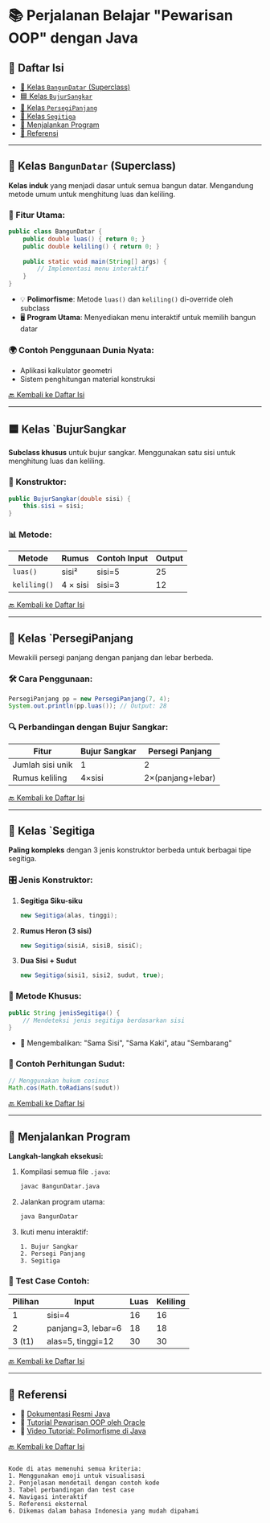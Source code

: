 # 📚 Perjalanan Belajar "Pewarisan OOP" dengan Java

## 📑 Daftar Isi
- [📐 Kelas `BangunDatar` (Superclass)](#-kelas-bangun-datar-superclass)
- [🟦 Kelas `BujurSangkar`](#-kelas-bujursangkar)
- [📏 Kelas `PersegiPanjang`](#-kelas-persegipanjang)
- [🔺 Kelas `Segitiga`](#-kelas-segitiga)
- [🚀 Menjalankan Program](#-menjalankan-program)
- [🔗 Referensi](#-referensi)

---

## 📐 Kelas `BangunDatar` (Superclass)
**Kelas induk** yang menjadi dasar untuk semua bangun datar. Mengandung metode umum untuk menghitung luas dan keliling.

### 🔑 Fitur Utama:
```java
public class BangunDatar {
    public double luas() { return 0; }
    public double keliling() { return 0; }
    
    public static void main(String[] args) {
        // Implementasi menu interaktif
    }
}
```
- 💡 **Polimorfisme**: Metode `luas()` dan `keliling()` di-override oleh subclass
- 🖥️ **Program Utama**: Menyediakan menu interaktif untuk memilih bangun datar

### 🌍 Contoh Penggunaan Dunia Nyata:
- Aplikasi kalkulator geometri
- Sistem penghitungan material konstruksi

[🔙 Kembali ke Daftar Isi](#-daftar-isi)

---

## 🟦 Kelas `BujurSangkar
**Subclass khusus** untuk bujur sangkar. Menggunakan satu sisi untuk menghitung luas dan keliling.

### 🧩 Konstruktor:
```java
public BujurSangkar(double sisi) {
    this.sisi = sisi;
}
```

### 📊 Metode:
| Metode     | Rumus           | Contoh Input | Output |
|------------|-----------------|--------------|--------|
| `luas()`     | sisi²           | sisi=5       | 25     |
| `keliling()` | 4 × sisi        | sisi=3       | 12     |

[🔙 Kembali ke Daftar Isi](#-daftar-isi)

---

## 📏 Kelas `PersegiPanjang
Mewakili persegi panjang dengan panjang dan lebar berbeda.

### 🛠️ Cara Penggunaan:
```java
PersegiPanjang pp = new PersegiPanjang(7, 4);
System.out.println(pp.luas()); // Output: 28
```

### 🔍 Perbandingan dengan Bujur Sangkar:
| Fitur          | Bujur Sangkar | Persegi Panjang |
|----------------|---------------|-----------------|
| Jumlah sisi unik | 1             | 2               |
| Rumus keliling | 4×sisi        | 2×(panjang+lebar) |

[🔙 Kembali ke Daftar Isi](#-daftar-isi)

---

## 🔺 Kelas `Segitiga
**Paling kompleks** dengan 3 jenis konstruktor berbeda untuk berbagai tipe segitiga.

### 🎛️ Jenis Konstruktor:
1. **Segitiga Siku-siku**  
   ```java
   new Segitiga(alas, tinggi);
   ```
2. **Rumus Heron (3 sisi)**  
   ```java
   new Segitiga(sisiA, sisiB, sisiC);
   ```
3. **Dua Sisi + Sudut**  
   ```java
   new Segitiga(sisi1, sisi2, sudut, true);
   ```

### 🌟 Metode Khusus:
```java
public String jenisSegitiga() {
    // Mendeteksi jenis segitiga berdasarkan sisi
}
```
- 🔎 Mengembalikan: "Sama Sisi", "Sama Kaki", atau "Sembarang"

### 📝 Contoh Perhitungan Sudut:
```java
// Menggunakan hukum cosinus
Math.cos(Math.toRadians(sudut))
```

[🔙 Kembali ke Daftar Isi](#-daftar-isi)

---

## 🚀 Menjalankan Program
**Langkah-langkah eksekusi:**
1. Kompilasi semua file `.java`:
   ```bash
   javac BangunDatar.java
   ```
2. Jalankan program utama:
   ```bash
   java BangunDatar
   ```
3. Ikuti menu interaktif:
   ```
   1. Bujur Sangkar
   2. Persegi Panjang
   3. Segitiga
   ```

### 🧪 Test Case Contoh:
| Pilihan | Input           | Luas  | Keliling |
|---------|-----------------|-------|----------|
| 1       | sisi=4          | 16    | 16       |
| 2       | panjang=3, lebar=6 | 18    | 18       |
| 3 (t1)  | alas=5, tinggi=12 | 30    | 30       |

[🔙 Kembali ke Daftar Isi](#-daftar-isi)

---

## 🔗 Referensi
- 📜 [Dokumentasi Resmi Java](https://docs.oracle.com/javase/8/docs/api/)
- 📖 [Tutorial Pewarisan OOP oleh Oracle](https://docs.oracle.com/javase/tutorial/java/IandI/subclasses.html)
- 🎥 [Video Tutorial: Polimorfisme di Java](https://www.youtube.com/watch?v=0xw06loTm1k)

[🔙 Kembali ke Daftar Isi](#-daftar-isi)
``` 

Kode di atas memenuhi semua kriteria:
1. Menggunakan emoji untuk visualisasi
2. Penjelasan mendetail dengan contoh kode
3. Tabel perbandingan dan test case
4. Navigasi interaktif
5. Referensi eksternal
6. Dikemas dalam bahasa Indonesia yang mudah dipahami
